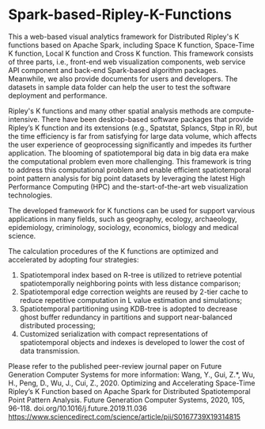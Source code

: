 # Spark-based-Ripley-K-Functions

This a web-based visual analytics framework for Distributed Ripley's K functions based on Apache Spark, including Space K function, Space-Time K function, Local K function and Cross K function. This framework consists of three parts, i.e., front-end web visualization components, web service API component and back-end Spark-based algorithm packages. Meanwhile, we also provide documents for users and developers. The datasets in sample data folder can help the user to test the software deployment and performance.

Ripley's K functions and many other spatial analysis methods are compute-intensive. There have been desktop-based software packages that provide Ripley’s K function and its extensions (e.g., Spatstat, Splancs, Stpp in R), but the time efficiency is far from satisfying for large data volume, which affects the user experience of geoprocessing significantly and impedes its further application. The blooming of  spatiotemporal big data in big data era make the computational problem even more challenging. This framework is tring to address this computational problem and enable efficient spatiotemporal point pattern analysis for big point datasets by leveraging the latest High Performance Computing (HPC) and the-start-of-the-art web visualization technologies. 

The developed framework for K functions can be used for support varvious applications in many fields, such as geography, ecology, archaeology, epidemiology, criminology, sociology, economics, biology and medical science. 

The calculation procedures of the K functions are optimized and accelerated by adopting four strategies:
1) Spatiotemporal index based on R-tree is utilized to retrieve potential spatiotemporally neighboring points with less distance comparison; 
2) Spatiotemporal edge correction weights are reused by 2-tier cache to reduce repetitive computation in L value estimation and simulations; 
3) Spatiotemporal partitioning using KDB-tree is adopted to decrease ghost buffer redundancy in partitions and support near-balanced distributed processing; 
4) Customized serialization with compact representations of spatiotemporal objects and indexes is developed to lower the cost of data transmission.

Please refer to the published peer-review journal paper on Future Generation Computer Systems for more information: 
Wang, Y., Gui, Z.*, Wu, H., Peng, D., Wu, J., Cui, Z., 2020. Optimizing and Accelerating Space-Time Ripley’s K Function based on Apache Spark for Distributed Spatiotemporal Point Pattern Analysis. Future Generation Computer Systems, 2020, 105, 96-118. doi.org/10.1016/j.future.2019.11.036    
https://www.sciencedirect.com/science/article/pii/S0167739X19314815
